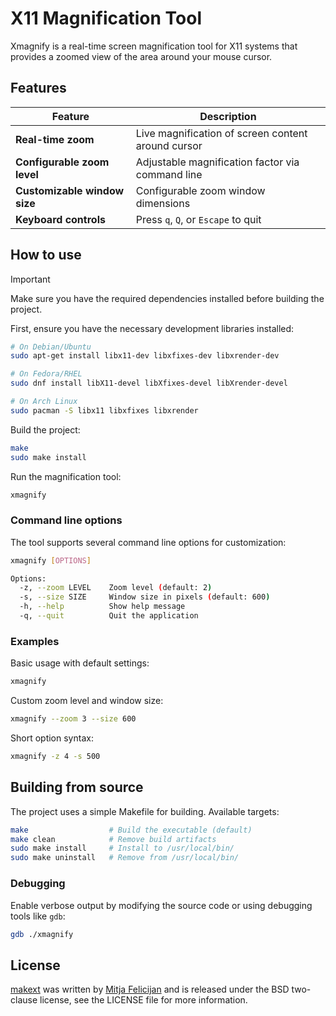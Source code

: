 # X11 Magnification Tool

Xmagnify is a real-time screen magnification tool for X11 systems that
provides a zoomed view of the area around your mouse cursor.

## Features

| Feature | Description |
|---------|-------------|
| **Real-time zoom** | Live magnification of screen content around cursor |
| **Configurable zoom level** | Adjustable magnification factor via command line |
| **Customizable window size** | Configurable zoom window dimensions |
| **Keyboard controls** | Press `q`, `Q`, or `Escape` to quit |

## How to use

> [!IMPORTANT]
> Make sure you have the required dependencies installed before
> building the project.

First, ensure you have the necessary development libraries installed:

```sh
# On Debian/Ubuntu
sudo apt-get install libx11-dev libxfixes-dev libxrender-dev

# On Fedora/RHEL
sudo dnf install libX11-devel libXfixes-devel libXrender-devel

# On Arch Linux
sudo pacman -S libx11 libxfixes libxrender
```

Build the project:

```sh
make
sudo make install
```

Run the magnification tool:

```sh
xmagnify
```

### Command line options

The tool supports several command line options for customization:

```sh
xmagnify [OPTIONS]

Options:
  -z, --zoom LEVEL    Zoom level (default: 2)
  -s, --size SIZE     Window size in pixels (default: 600)
  -h, --help          Show help message
  -q, --quit          Quit the application
```

### Examples

Basic usage with default settings:
```sh
xmagnify
```

Custom zoom level and window size:
```sh
xmagnify --zoom 3 --size 600
```

Short option syntax:
```sh
xmagnify -z 4 -s 500
```

## Building from source

The project uses a simple Makefile for building. Available targets:

```sh
make                  # Build the executable (default)
make clean            # Remove build artifacts
sudo make install     # Install to /usr/local/bin/
sudo make uninstall   # Remove from /usr/local/bin/
```

### Debugging

Enable verbose output by modifying the source code or using
debugging tools like `gdb`:

```sh
gdb ./xmagnify
```

## License

[makext](https://github.com/mitjafelicijan/xmagnfy) was written by [Mitja
Felicijan](https://mitjafelicijan.com) and is released under the BSD
two-clause license, see the LICENSE file for more information.